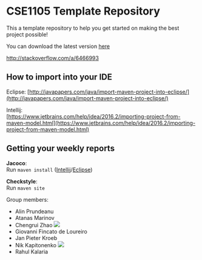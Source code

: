 # CSE1105 Template Repository

This a template repository to help you get started on making the best project possible!

You can download the latest version [here](https://github.com/SERG-Delft/TI1216/releases)

http://stackoverflow.com/a/6466993

## How to import into your IDE

Eclipse:
[http://javapapers.com/java/import-maven-project-into-eclipse/](http://javapapers.com/java/import-maven-project-into-eclipse/)

Intellij:  
[https://www.jetbrains.com/help/idea/2016.2/importing-project-from-maven-model.html](https://www.jetbrains.com/help/idea/2016.2/importing-project-from-maven-model.html)

## Getting your weekly reports

**Jacoco**:  
Run `maven install` ([Intellij](https://www.jetbrains.com/help/idea/2016.3/getting-started-with-maven.html#execute_maven_goal)/[Eclipse](http://imgur.com/a/6q7pV))

**Checkstyle**:  
Run `maven site`

Group members:

- Alin Prundeanu
    ![]()
- Atanas Marinov
    ![]()
- Chengrui Zhao
    ![](https://lh3.googleusercontent.com/Yx6AEcMnySnmjp2-D2fjs_ZTMuUjZEC8Ktot6b7G65mI5en0clKAiEgWYNmAWTpixcCw6Y_HlIeT23rKtxyF5LP_PAZgkMH7w7mw1iXKJrZXS7yCRjpZED0XDX1-YxGPV6GuHPHI-hdcw2ahCM8dJtpY7YXN5VSZu58omzLbbqyKTZSrcujPukA6jqZYtZ5bnBo-QEzpg4Aw1sebAMOF9DpU6VxYoAUdrlV5nkm-ETGstViTr7j92P1nVZK7IOFshC1Ul7g92utZBT36gujI0WirmOLHu_3J5eV8ongetKaDhQuqX4LkNHz6fOq9ZrgE58mAqFDwes3JMdI2fvg86ZLqy9LifjUzX3vOgzyH0hZvN19fvsozhl1jXKSDN0-Xk1PV5uQAQwTcfKKxZ6vRaq9sQXJlDsXAKCxyYJd7JwRsgDvDRchmKn-nTX6JDoI7DBxA5iU82_cUh7tawm2F8ZNKbkxC_O99zu5KcRvtoz7b37qW-8NUyU_Z56Xto-O1ymkyf95aIpGdIpjZBpULCd_jjaXuRd2AJaTQ9NQrsAsXwiEk-CALEnelvbl3Q6hnr9gf_aBl2xKzqK9ThR9S03S1cg3-BO560tuRD8EKoaHbTNwB-EnMD553_xeZ-fTJ1BWRONmJnT4olfJJiui9ibNT8btHRsM=w1280-h960-no)
- Giovanni Fincato de Loureiro
    ![]()
- Jan Pieter Kroeb
    ![]()
- Nik Kapitonenko
    ![](member_images/nkapitonenko.png)
- Rahul Kalaria
    ![]()